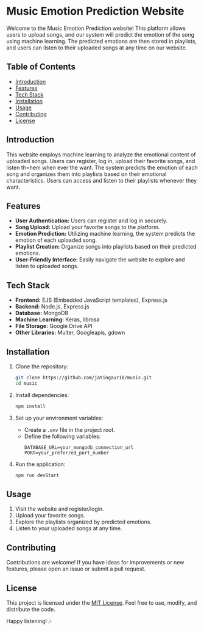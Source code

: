 # Music Emotion Prediction Website

Welcome to the Music Emotion Prediction website! This platform allows users to upload songs, and our system will predict the emotion of the song using machine learning. The predicted emotions are then stored in playlists, and users can listen to their uploaded songs at any time on our website.

## Table of Contents
- [Introduction](#introduction)
- [Features](#features)
- [Tech Stack](#tech-stack)
- [Installation](#installation)
- [Usage](#usage)
- [Contributing](#contributing)
- [License](#license)

## Introduction

This website employs machine learning to analyze the emotional content of uploaded songs. Users can register, log in, upload their favorite songs, and listen th=hem when ever the want. The system predicts the emotion of each song and organizes them into playlists based on their emotional characteristics. Users can access and listen to their playlists whenever they want.

## Features

- **User Authentication:** Users can register and log in securely.
- **Song Upload:** Upload your favorite songs to the platform.
- **Emotion Prediction:** Utilizing machine learning, the system predicts the emotion of each uploaded song.
- **Playlist Creation:** Organize songs into playlists based on their predicted emotions.
- **User-Friendly Interface:** Easily navigate the website to explore and listen to uploaded songs.

## Tech Stack

- **Frontend:** EJS (Embedded JavaScript templates), Express.js
- **Backend:** Node.js, Express.js
- **Database:** MongoDB
- **Machine Learning:** Keras, librosa
- **File Storage:** Google Drive API
- **Other Libraries:** Multer, Googleapis, gdown

## Installation

1. Clone the repository:
   ```bash
   git clone https://github.com/jatingaur18/music.git
   cd music
   ```

2. Install dependencies:
   ```bash
   npm install
   ```

3. Set up your environment variables:
   - Create a `.env` file in the project root.
   - Define the following variables:
     ```
     DATABASE_URL=your_mongodb_connection_url
     PORT=your_preferred_port_number
     ```

4. Run the application:
   ```bash
   npm run devStart
   ```

## Usage

1. Visit the website and register/login.
2. Upload your favorite songs.
3. Explore the playlists organized by predicted emotions.
4. Listen to your uploaded songs at any time.

## Contributing

Contributions are welcome! If you have ideas for improvements or new features, please open an issue or submit a pull request.

## License

This project is licensed under the [MIT License](LICENSE). Feel free to use, modify, and distribute the code.

Happy listening! 🎶
